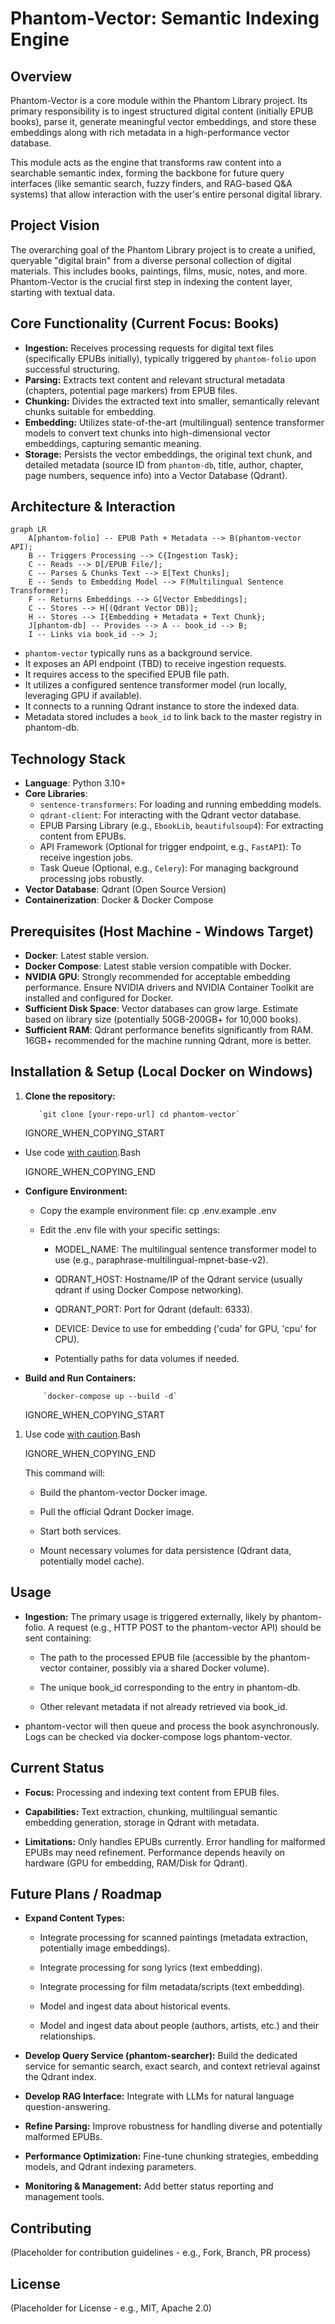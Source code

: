# Phantom-Vector: Semantic Indexing Engine

## Overview

Phantom-Vector is a core module within the Phantom Library project. Its primary responsibility is to ingest structured digital content (initially EPUB books), parse it, generate meaningful vector embeddings, and store these embeddings along with rich metadata in a high-performance vector database.

This module acts as the engine that transforms raw content into a searchable semantic index, forming the backbone for future query interfaces (like semantic search, fuzzy finders, and RAG-based Q&A systems) that allow interaction with the user's entire personal digital library.

## Project Vision

The overarching goal of the Phantom Library project is to create a unified, queryable "digital brain" from a diverse personal collection of digital materials. This includes books, paintings, films, music, notes, and more. Phantom-Vector is the crucial first step in indexing the content layer, starting with textual data.

## Core Functionality (Current Focus: Books)

- **Ingestion:** Receives processing requests for digital text files (specifically EPUBs initially), typically triggered by `phantom-folio` upon successful structuring.
- **Parsing:** Extracts text content and relevant structural metadata (chapters, potential page markers) from EPUB files.
- **Chunking:** Divides the extracted text into smaller, semantically relevant chunks suitable for embedding.
- **Embedding:** Utilizes state-of-the-art (multilingual) sentence transformer models to convert text chunks into high-dimensional vector embeddings, capturing semantic meaning.
- **Storage:** Persists the vector embeddings, the original text chunk, and detailed metadata (source ID from `phantom-db`, title, author, chapter, page numbers, sequence info) into a Vector Database (Qdrant).

## Architecture & Interaction

```mermaid
graph LR
    A[phantom-folio] -- EPUB Path + Metadata --> B(phantom-vector API);
    B -- Triggers Processing --> C{Ingestion Task};
    C -- Reads --> D[/EPUB File/];
    C -- Parses & Chunks Text --> E[Text Chunks];
    E -- Sends to Embedding Model --> F(Multilingual Sentence Transformer);
    F -- Returns Embeddings --> G[Vector Embeddings];
    C -- Stores --> H[(Qdrant Vector DB)];
    H -- Stores --> I{Embedding + Metadata + Text Chunk};
    J[phantom-db] -- Provides --> A -- book_id --> B;
    I -- Links via book_id --> J;
```

- `phantom-vector` typically runs as a background service.
- It exposes an API endpoint (TBD) to receive ingestion requests.
- It requires access to the specified EPUB file path.
- It utilizes a configured sentence transformer model (run locally, leveraging GPU if available).
- It connects to a running Qdrant instance to store the indexed data.
- Metadata stored includes a `book_id` to link back to the master registry in phantom-db.

## Technology Stack

- **Language**: Python 3.10+
- **Core Libraries**:
  - `sentence-transformers`: For loading and running embedding models.
  - `qdrant-client`: For interacting with the Qdrant vector database.
  - EPUB Parsing Library (e.g., `EbookLib`, `beautifulsoup4`): For extracting content from EPUBs.
  - API Framework (Optional for trigger endpoint, e.g., `FastAPI`): To receive ingestion jobs.
  - Task Queue (Optional, e.g., `Celery`): For managing background processing jobs robustly.
- **Vector Database**: Qdrant (Open Source Version)
- **Containerization**: Docker & Docker Compose

## Prerequisites (Host Machine - Windows Target)

- **Docker**: Latest stable version.
- **Docker Compose**: Latest stable version compatible with Docker.
- **NVIDIA GPU**: Strongly recommended for acceptable embedding performance. Ensure NVIDIA drivers and NVIDIA Container Toolkit are installed and configured for Docker.
- **Sufficient Disk Space**: Vector databases can grow large. Estimate based on library size (potentially 50GB-200GB+ for 10,000 books).
- **Sufficient RAM**: Qdrant performance benefits significantly from RAM. 16GB+ recommended for the machine running Qdrant, more is better.

## Installation & Setup (Local Docker on Windows)

1. **Clone the repository:**
    
          `git clone [your-repo-url] cd phantom-vector`
        
    
    IGNORE_WHEN_COPYING_START
    

- Use code [with caution](https://support.google.com/legal/answer/13505487).Bash
    
    IGNORE_WHEN_COPYING_END
    
- **Configure Environment:**
    
    - Copy the example environment file: cp .env.example .env
        
    - Edit the .env file with your specific settings:
        
        - MODEL_NAME: The multilingual sentence transformer model to use (e.g., paraphrase-multilingual-mpnet-base-v2).
            
        - QDRANT_HOST: Hostname/IP of the Qdrant service (usually qdrant if using Docker Compose networking).
            
        - QDRANT_PORT: Port for Qdrant (default: 6333).
            
        - DEVICE: Device to use for embedding ('cuda' for GPU, 'cpu' for CPU).
            
        - Potentially paths for data volumes if needed.
            
- **Build and Run Containers:**
    
          `docker-compose up --build -d`
        
    
    IGNORE_WHEN_COPYING_START
    

1. Use code [with caution](https://support.google.com/legal/answer/13505487).Bash
    
    IGNORE_WHEN_COPYING_END
    
    This command will:
    
    - Build the phantom-vector Docker image.
        
    - Pull the official Qdrant Docker image.
        
    - Start both services.
        
    - Mount necessary volumes for data persistence (Qdrant data, potentially model cache).
        

## Usage

- **Ingestion:** The primary usage is triggered externally, likely by phantom-folio. A request (e.g., HTTP POST to the phantom-vector API) should be sent containing:
    
    - The path to the processed EPUB file (accessible by the phantom-vector container, possibly via a shared Docker volume).
        
    - The unique book_id corresponding to the entry in phantom-db.
        
    - Other relevant metadata if not already retrieved via book_id.
        
- phantom-vector will then queue and process the book asynchronously. Logs can be checked via docker-compose logs phantom-vector.
    

## Current Status

- **Focus:** Processing and indexing text content from EPUB files.
    
- **Capabilities:** Text extraction, chunking, multilingual semantic embedding generation, storage in Qdrant with metadata.
    
- **Limitations:** Only handles EPUBs currently. Error handling for malformed EPUBs may need refinement. Performance depends heavily on hardware (GPU for embedding, RAM/Disk for Qdrant).
    

## Future Plans / Roadmap

- **Expand Content Types:**
    
    - Integrate processing for scanned paintings (metadata extraction, potentially image embeddings).
        
    - Integrate processing for song lyrics (text embedding).
        
    - Integrate processing for film metadata/scripts (text embedding).
        
    - Model and ingest data about historical events.
        
    - Model and ingest data about people (authors, artists, etc.) and their relationships.
        
- **Develop Query Service (phantom-searcher):** Build the dedicated service for semantic search, exact search, and context retrieval against the Qdrant index.
    
- **Develop RAG Interface:** Integrate with LLMs for natural language question-answering.
    
- **Refine Parsing:** Improve robustness for handling diverse and potentially malformed EPUBs.
    
- **Performance Optimization:** Fine-tune chunking strategies, embedding models, and Qdrant indexing parameters.
    
- **Monitoring & Management:** Add better status reporting and management tools.
    

## Contributing

(Placeholder for contribution guidelines - e.g., Fork, Branch, PR process)

## License

(Placeholder for License - e.g., MIT, Apache 2.0)
